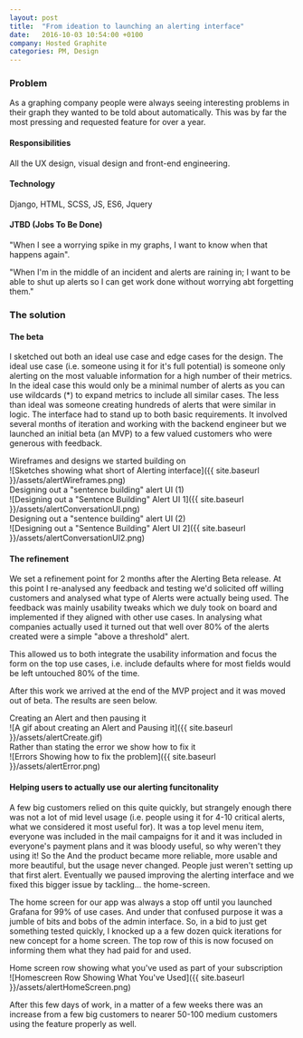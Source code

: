 ```yaml
---
layout: post
title:  "From ideation to launching an alerting interface"
date:   2016-10-03 10:54:00 +0100
company: Hosted Graphite
categories: PM, Design
---
```

### Problem

As a graphing company people were always seeing interesting problems in their graph they wanted to be told about automatically. This was by far the most pressing and requested feature for over a year.

#### Responsibilities

All the UX design, visual design and front-end engineering.

#### Technology

Django, HTML, SCSS, JS, ES6, Jquery

#### JTBD (Jobs To Be Done)

"When I see a worrying spike in my graphs, I want to know when that happens again".

"When I'm in the middle of an incident and alerts are raining in; I want to be able to shut up alerts so I can get work done without worrying abt forgetting them."

### The solution

#### The beta

I sketched out both an ideal use case and edge cases for the design. The ideal use case (i.e. someone using it for it's full potential) is someone only alerting on the most valuable information for a high number of their metrics. In the ideal case this would only be a minimal number of alerts as you can use wildcards (\*) to expand metrics to include all similar cases. The less than ideal was someone creating hundreds of alerts that were similar in logic. The interface had to stand up to both basic requirements. It involved several months of iteration and working with the backend engineer but we launched an initial beta (an MVP) to a few valued customers who were generous with feedback.

<div class="centre-contents">
  <span class="img-title">Wireframes and designs we started building on</span>
</div>
![Sketches showing what short of Alerting interface]({{ site.baseurl }}/assets/alertWireframes.png)

<div class="centre-contents">
  <span class="img-title">Designing out a "sentence building" alert UI (1)</span>
</div>
![Designing out a "Sentence Building" Alert UI 1]({{ site.baseurl }}/assets/alertConversationUI.png)

<div class="centre-contents">
  <span class="img-title">Designing out a "sentence building" alert UI (2)</span>
</div>
![Designing out a "Sentence Building" Alert UI 2]({{ site.baseurl }}/assets/alertConversationUI2.png)

#### The refinement

We set a refinement point for 2 months after the Alerting Beta release. At this point I re-analysed any feedback and testing we'd solicited off willing customers and analysed what type of Alerts were actually being used. The feedback was mainly usability tweaks which we duly took on board and implemented if they aligned with other use cases. In analysing what companies actually used it turned out that well over 80% of the alerts created were a simple "above a threshold" alert.

This allowed us to both integrate the usability information and focus the form on the top use cases, i.e. include defaults where for most fields would be left untouched 80% of the time.

After this work we arrived at the end of the MVP project and it was moved out of beta. The results are seen below.

<div class="centre-contents">
  <span class="img-title">Creating an Alert and then pausing it</span>
</div>
![A gif about creating an Alert and Pausing it]({{ site.baseurl }}/assets/alertCreate.gif)

<div class="centre-contents">
  <span class="img-title">Rather than stating the error we show how to fix it</span>
</div>
![Errors Showing how to fix the problem]({{ site.baseurl }}/assets/alertError.png)

#### Helping users to actually use our alerting funcitonality

A few big customers relied on this quite quickly, but strangely enough there was not a lot of mid level usage (i.e. people using it for 4-10 critical alerts, what we considered it most useful for). It was a top level menu item, everyone was included in the mail campaigns for it and it was included in everyone's payment plans and it was bloody useful, so why weren't they using it! So the And the product became more reliable, more usable and more beautiful, but the usage never changed. People just weren't setting up that first alert. Eventually we paused improving the alerting interface and we fixed this bigger issue by tackling... the home-screen.

The home screen for our app was always a stop off until you launched Grafana for 99% of use cases. And under that confused purpose it was a jumble of bits and bobs of the admin interface. So, in a bid to just get something tested quickly, I knocked up a a few dozen quick iterations for new concept for a home screen. The top row of this is now focused on informing them what they had paid for and used.

<div class="centre-contents">
  <span class="img-title">Home screen row showing what you've used as part of your subscription</span>
</div>
![Homescreen Row Showing What You've Used]({{ site.baseurl }}/assets/alertHomeScreen.png)

After this few days of work, in a matter of a few weeks there was an increase from a few big customers to nearer 50-100 medium customers  using the feature properly as well.
